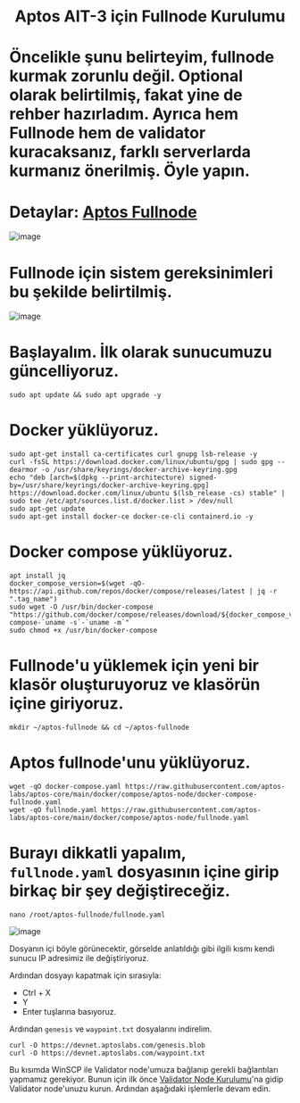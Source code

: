 <h1 align="center">Aptos AIT-3 için Fullnode Kurulumu
  
# Öncelikle şunu belirteyim, fullnode kurmak zorunlu değil. Optional olarak belirtilmiş, fakat yine de rehber hazırladım. Ayrıca hem Fullnode hem de validator kuracaksanız, farklı serverlarda kurmanız önerilmiş. Öyle yapın.

  
 # Detaylar: [Aptos Fullnode](https://aptos.dev/nodes/full-node/fullnode-for-devnet)
  ![image](https://user-images.githubusercontent.com/101462877/185744298-9d88ce04-406d-47ee-8478-0bf32b00bf55.png)
  
 # Fullnode için sistem gereksinimleri bu şekilde belirtilmiş.
  ![image](https://user-images.githubusercontent.com/101462877/185744951-9889f322-b9fa-4f3f-b439-27a10a071002.png)


 # Başlayalım. İlk olarak sunucumuzu güncelliyoruz.
  
  ```
  sudo apt update && sudo apt upgrade -y
  ```
# Docker yüklüyoruz.
  
  ```
sudo apt-get install ca-certificates curl gnupg lsb-release -y
curl -fsSL https://download.docker.com/linux/ubuntu/gpg | sudo gpg --dearmor -o /usr/share/keyrings/docker-archive-keyring.gpg
echo "deb [arch=$(dpkg --print-architecture) signed-by=/usr/share/keyrings/docker-archive-keyring.gpg] https://download.docker.com/linux/ubuntu $(lsb_release -cs) stable" | sudo tee /etc/apt/sources.list.d/docker.list > /dev/null
sudo apt-get update
sudo apt-get install docker-ce docker-ce-cli containerd.io -y
  ```
  
  
# Docker compose yüklüyoruz.
  
  ```
apt install jq
docker_compose_version=$(wget -qO- https://api.github.com/repos/docker/compose/releases/latest | jq -r ".tag_name")
sudo wget -O /usr/bin/docker-compose "https://github.com/docker/compose/releases/download/${docker_compose_version}/docker-compose-`uname -s`-`uname -m`"
sudo chmod +x /usr/bin/docker-compose
  ```
  
  
# Fullnode'u yüklemek için yeni bir klasör oluşturuyoruz ve klasörün içine giriyoruz.
  ```
  mkdir ~/aptos-fullnode && cd ~/aptos-fullnode
  ```
  
# Aptos fullnode'unu yüklüyoruz.
  ```
wget -qO docker-compose.yaml https://raw.githubusercontent.com/aptos-labs/aptos-core/main/docker/compose/aptos-node/docker-compose-fullnode.yaml
wget -qO fullnode.yaml https://raw.githubusercontent.com/aptos-labs/aptos-core/main/docker/compose/aptos-node/fullnode.yaml
  ```
  
# Burayı dikkatli yapalım, `fullnode.yaml` dosyasının içine girip birkaç bir şey değiştireceğiz.
```
nano /root/aptos-fullnode/fullnode.yaml
```
![image](https://user-images.githubusercontent.com/101462877/185746263-f8bcac74-0650-40a0-ab0d-4ac024dafd26.png)
  
 Dosyanın içi böyle görünecektir, görselde anlatıldığı gibi ilgili kısmı kendi sunucu IP adresimiz ile değiştiriyoruz.
  
  Ardından dosyayı kapatmak için sırasıyla:
  
  - Ctrl + X
  - Y
  - Enter tuşlarına basıyoruz.

  
  Ardından `genesis` ve `waypoint.txt` dosyalarını indirelim.
  
  ```
curl -O https://devnet.aptoslabs.com/genesis.blob
curl -O https://devnet.aptoslabs.com/waypoint.txt
```

Bu kısımda WinSCP ile Validator node'umuza bağlanıp gerekli bağlantıları yapmamız gerekiyor. Bunun için ilk önce [Validator Node Kurulumu](https://github.com/thisislexar/Aptos-AIT-3/blob/main/validator.md)'na gidip Validator node'unuzu kurun. Ardından aşağıdaki işlemlerle devam edin.
